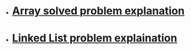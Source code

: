 -  # [Array solved problem explanation](https://github.com/alamsameer/Dsa_with_python/tree/main/z_Dsa_Documentation/a_Array)
- # [Linked List problem explaination](https://github.com/alamsameer/Dsa_with_python/tree/main/z_Dsa_Documentation/d_linkedlist) 
